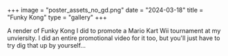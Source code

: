 +++
image = "poster_assets_no_gd.png"
date = "2024-03-18"
title = "Funky Kong"
type = "gallery"
+++

A render of Funky Kong I did to promote a Mario Kart Wii tournament at my unviersity. I did an entire promotional video for it too, but you'll just have to try dig that up by yourself...